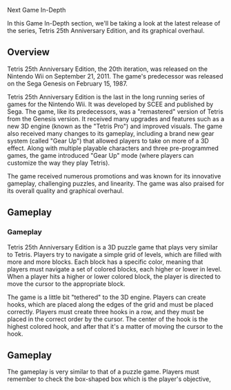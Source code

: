 Next Game In-Depth

In this Game In-Depth section, we'll be taking a look at the latest release of the series, Tetris 25th Anniversary Edition, and its graphical overhaul.

## Overview

Tetris 25th Anniversary Edition, the 20th iteration, was released on the Nintendo Wii on September 21, 2011. The game's predecessor was released on the Sega Genesis on February 15, 1987.

Tetris 25th Anniversary Edition is the last in the long running series of games for the Nintendo Wii. It was developed by SCEE and published by Sega. The game, like its predecessors, was a "remastered" version of Tetris from the Genesis version. It received many upgrades and features such as a new 3D engine (known as the "Tetris Pro") and improved visuals. The game also received many changes to its gameplay, including a brand new gear system (called "Gear Up") that allowed players to take on more of a 3D effect. Along with multiple playable characters and three pre-programmed games, the game introduced "Gear Up" mode (where players can customize the way they play Tetris).

The game received numerous promotions and was known for its innovative gameplay, challenging puzzles, and linearity. The game was also praised for its overall quality and graphical overhaul.

## Gameplay

### Gameplay

Tetris 25th Anniversary Edition is a 3D puzzle game that plays very similar to Tetris. Players try to navigate a simple grid of levels, which are filled with more and more blocks. Each block has a specific color, meaning that players must navigate a set of colored blocks, each higher or lower in level. When a player hits a higher or lower colored block, the player is directed to move the cursor to the appropriate block.

The game is a little bit "tethered" to the 3D engine. Players can create hooks, which are placed along the edges of the grid and must be placed correctly. Players must create three hooks in a row, and they must be placed in the correct order by the cursor. The center of the hook is the highest colored hook, and after that it's a matter of moving the cursor to the hook.

## Gameplay

The gameplay is very similar to that of a puzzle game. Players must remember to check the box-shaped box which is the player's objective,